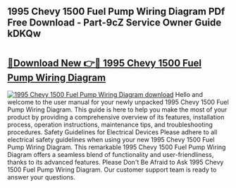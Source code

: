 ## 1995 Chevy 1500 Fuel Pump Wiring Diagram PDf Free Download - Part-9cZ Service Owner Guide kDKQw

# <h2><a href="http://dfukkb6.blite.top/?on=1995+Chevy+1500+Fuel+Pump+Wiring+Diagram">🔗Download New 👉🔴 1995 Chevy 1500 Fuel Pump Wiring Diagram</a></h2>

[![1995 Chevy 1500 Fuel Pump Wiring Diagram download](https://i.imgur.com/lujVjoI.png)](http://dfukkb6.blite.top/?on=1995+Chevy+1500+Fuel+Pump+Wiring+Diagram)
Hello and welcome to the user manual for your newly unpacked 1995 Chevy 1500 Fuel Pump Wiring Diagram. This guide is here to help you make the most of your product by providing a comprehensive overview of its features, installation process, operation instructions, maintenance tips, and troubleshooting procedures. Safety Guidelines for Electrical Devices Please adhere to all electrical safety guidelines when using your new 1995 Chevy 1500 Fuel Pump Wiring Diagram. This remarkable 1995 Chevy 1500 Fuel Pump Wiring Diagram offers a seamless blend of functionality and user-friendliness, thanks to its advanced features. Please Don't Be Afraid to Ask 1995 Chevy 1500 Fuel Pump Wiring Diagram. Our customer support team is ready to answer your questions.
